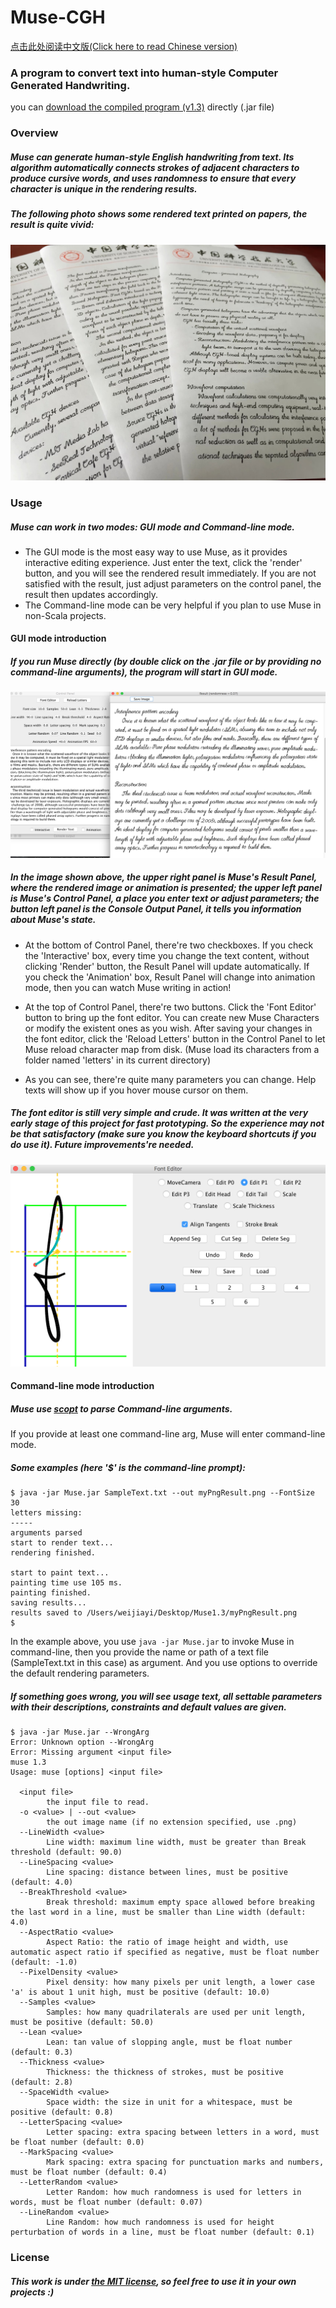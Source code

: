 # Muse-CGH
[点击此处阅读中文版(Click here to read Chinese version)](README_CH.md)
### A program to convert text into human-style Computer Generated Handwriting.

you can [download the compiled program (v1.3)](https://github.com/MrVPlussOne/Muse-CGH/releases/download/v1.3/Muse1.3.zip) directly (.jar file)

### Overview

##### Muse can generate human-style English handwriting from text. Its algorithm automatically connects strokes of adjacent characters to produce cursive words, and uses randomness to ensure that every character is unique in the rendering results. 

##### The following photo shows some rendered text printed on papers, the result is quite vivid:

![alt tag](Printed.jpg)


### Usage

##### Muse can work in two modes: GUI mode and Command-line mode. 
 - The GUI mode is the most easy way to use Muse, as it provides interactive editing experience. Just enter the text, click the 'render' button, and you will see the rendered result immediately. If you are not satisfied with the result, just adjust parameters on the control panel, the result then updates accordingly.
 - The Command-line mode can be very helpful if you plan to use Muse in non-Scala projects.

#### GUI mode introduction

##### If you run Muse directly (by double click on the .jar file or by providing no command-line arguments), the program will start in GUI mode.

![alt tag](Sample.png)

##### In the image shown above, the upper right panel is Muse's Result Panel, where the rendered image or animation is presented; the upper left panel is Muse's Control Panel, a place you enter text or adjust parameters; the button left panel is the Console Output Panel, it tells you information about Muse's state.

 - At the bottom of Control Panel, there're two checkboxes. If you check the 'Interactive' box, every time you change the text content, without clicking 'Render' button, the Result Panel will update automatically. If you check the 'Animation' box, Result Panel will change into animation mode, then you can watch Muse writing in action!
 
 - At the top of Control Panel, there're two buttons. Click the 'Font Editor' button to bring up the font editor. You can create new Muse Characters or modify the existent ones as you wish. After saving your changes in the font editor, click the 'Reload Letters' button in the Control Panel to let Muse reload character map from disk. (Muse load its characters from a folder named 'letters' in its current directory)

 - As you can see, there're quite many parameters you can change. Help texts will show up if you hover mouse cursor on them.

##### The font editor is still very simple and crude. It was written at the very early stage of this project for fast prototyping. So the experience may not be that satisfactory (make sure you know the keyboard shortcuts if you do use it). Future improvements're needed.

![alt tag](Editor_Screenshot.png)

#### Command-line mode introduction

##### Muse use [scopt](https://github.com/scopt/scopt) to parse Command-line arguments.

If you provide at least one command-line arg, Muse will enter command-line mode.

##### Some examples (here '$' is the command-line prompt):

```
$ java -jar Muse.jar SampleText.txt --out myPngResult.png --FontSize 30
letters missing: 
-----
arguments parsed
start to render text...
rendering finished.

start to paint text...
painting time use 105 ms.
painting finished.
saving results...
results saved to /Users/weijiayi/Desktop/Muse1.3/myPngResult.png
$ 
```

In the example above, you use `java -jar Muse.jar` to invoke Muse in command-line, then you provide the name or path of a text file (SampleText.txt in this case) as argument. And you use options to override the default rendering parameters.

##### If something goes wrong, you will see usage text, all settable parameters with their descriptions, constraints and default values are given.

```
$ java -jar Muse.jar --WrongArg
Error: Unknown option --WrongArg
Error: Missing argument <input file>
muse 1.3
Usage: muse [options] <input file>

  <input file>
        the input file to read.
  -o <value> | --out <value>
        the out image name (if no extension specified, use .png)
  --LineWidth <value>
        Line width: maximum line width, must be greater than Break threshold (default: 90.0)
  --LineSpacing <value>
        Line spacing: distance between lines, must be positive (default: 4.0)
  --BreakThreshold <value>
        Break threshold: maximum empty space allowed before breaking the last word in a line, must be smaller than Line width (default: 4.0)
  --AspectRatio <value>
        Aspect Ratio: the ratio of image height and width, use automatic aspect ratio if specified as negative, must be float number (default: -1.0)
  --PixelDensity <value>
        Pixel density: how many pixels per unit length, a lower case 'a' is about 1 unit high, must be positive (default: 10.0)
  --Samples <value>
        Samples: how many quadrilaterals are used per unit length, must be positive (default: 50.0)
  --Lean <value>
        Lean: tan value of slopping angle, must be float number (default: 0.3)
  --Thickness <value>
        Thickness: the thickness of strokes, must be positive (default: 2.8)
  --SpaceWidth <value>
        Space width: the size in unit for a whitespace, must be positive (default: 0.8)
  --LetterSpacing <value>
        Letter spacing: extra spacing between letters in a word, must be float number (default: 0.0)
  --MarkSpacing <value>
        Mark spacing: extra spacing for punctuation marks and numbers, must be float number (default: 0.4)
  --LetterRandom <value>
        Letter Random: how much randomness is used for letters in words, must be float number (default: 0.07)
  --LineRandom <value>
        Line Random: how much randomness is used for height perturbation of words in a line, must be float number (default: 0.1)

```



### License
##### This work is under [the MIT license](LICENSE.txt), so feel free to use it in your own projects :)

